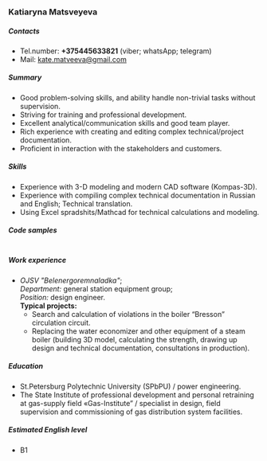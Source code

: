 ### Katiaryna Matsveyeva

##### Contacts

- Tel.number: **+375445633821** (viber; whatsApp; telegram)
- Mail: kate.matveeva@gmail.com

##### Summary

- Good problem-solving skills, and ability handle non-trivial tasks without supervision.
- Striving for training and professional development.
- Excellent analytical/communication skills and good team player.
- Rich experience with creating and editing complex technical/project documentation.
- Proficient in interaction with the stakeholders and customers.

##### Skills

- Experience with 3-D modeling and modern CAD software (Kompas-3D).
- Experience with compiling complex technical documentation in Russian and English; Technical translation.
- Using Excel spradshits/Mathcad for technical calculations and modeling.

##### Code samples

```

```

##### Work experience

- _OJSV "Belenergoremnaladka"_;  
   _Department:_ general station equipment group;  
   _Position:_ design engineer.  
  **Typical projects:**
  - Search and calculation of violations in the boiler “Bresson” circulation circuit.
  - Replacing the water economizer and other equipment of a steam boiler (building 3D model, calculating the strength, drawing up design and technical documentation, consultations in production).

##### Education

- St.Petersburg Polytechnic University (SPbPU) / power engineering.
- The State Institute of professional development and personal retraining at gas-supply field «Gas-Institute” / specialist in design, field supervision and commissioning of gas distribution system facilities.

##### Estimated English level

- B1

